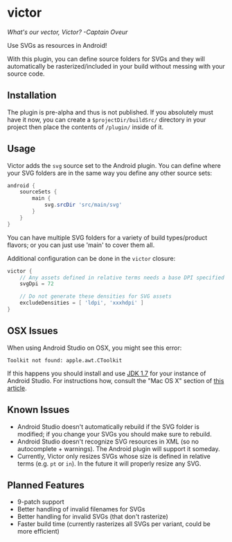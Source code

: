 victor
======

*What's our vector, Victor? -Captain Oveur*

Use SVGs as resources in Android!

With this plugin, you can define source folders for SVGs and they will automatically be rasterized/included in your build without messing with your source code.

Installation
------------

The plugin is pre-alpha and thus is not published. If you absolutely must have it now, you can create a `$projectDir/buildSrc/` directory in your project then place the contents of `/plugin/` inside of it.

Usage
-----

Victor adds the `svg` source set to the Android plugin. You can define where your SVG folders are in the same way you define any other source sets:

```gradle
android {
    sourceSets {
        main {
            svg.srcDir 'src/main/svg'
        }
    }
}
```

You can have multiple SVG folders for a variety of build types/product flavors; or you can just use 'main' to cover them all.

Additional configuration can be done in the `victor` closure:

```gradle
victor {
    // Any assets defined in relative terms needs a base DPI specified
    svgDpi = 72

    // Do not generate these densities for SVG assets
    excludeDensities = [ 'ldpi', 'xxxhdpi' ]
}
```

OSX Issues
----------

When using Android Studio on OSX, you might see this error:

`Toolkit not found: apple.awt.CToolkit`

If this happens you should install and use [JDK 1.7](http://www.oracle.com/technetwork/java/javase/downloads/jdk7-downloads-1880260.html) for your instance of Android Studio. For instructions how, consult the "Mac OS X" section of [this article](https://intellij-support.jetbrains.com/entries/23455956-Selecting-the-JDK-version-the-IDE-will-run-under).

Known Issues
------------

- Android Studio doesn't automatically rebuild if the SVG folder is modified; if you change your SVGs you should make sure to rebuild.
- Android Studio doesn't recognize SVG resources in XML (so no autocomplete + warnings). The Android plugin will support it someday.
- Currently, Victor only resizes SVGs whose size is defined in relative terms (e.g. `pt` or `in`). In the future it will properly resize any SVG.

Planned Features
----------------

- 9-patch support
- Better handling of invalid filenames for SVGs
- Better handling for invalid SVGs (that don't rasterize)
- Faster build time (currently rasterizes all SVGs per variant, could be more efficient)
